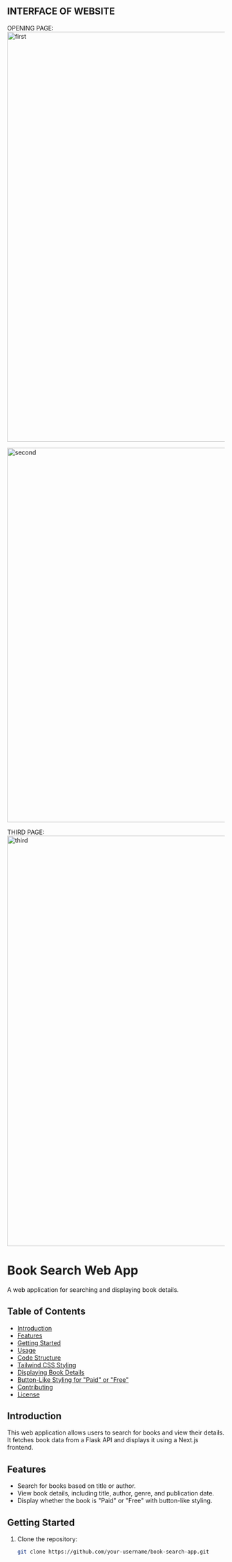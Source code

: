 ## INTERFACE OF WEBSITE 
OPENING PAGE:
<img width="947" alt="first" src="https://github.com/Pranav96k/Bookstore_app/assets/90552740/8545bc12-7175-4260-b547-156bca617fae">



<img width="865" alt="second" src="https://github.com/Pranav96k/Bookstore_app/assets/90552740/779a52e6-9047-4412-b73b-ddc4dbe8afa5">

THIRD PAGE:
<img width="948" alt="third" src="https://github.com/Pranav96k/Bookstore_app/assets/90552740/7e83f1ab-cc1f-4a07-ad7d-674ccc6b624c">


# Book Search Web App

A web application for searching and displaying book details.

## Table of Contents
- [Introduction](#introduction)
- [Features](#features)
- [Getting Started](#getting-started)
- [Usage](#usage)
- [Code Structure](#code-structure)
- [Tailwind CSS Styling](#tailwind-css-styling)
- [Displaying Book Details](#displaying-book-details)
- [Button-Like Styling for "Paid" or "Free"](#button-like-styling-for-paid-or-free)
- [Contributing](#contributing)
- [License](#license)

## Introduction

This web application allows users to search for books and view their details. It fetches book data from a Flask API and displays it using a Next.js frontend.

## Features

- Search for books based on title or author.
- View book details, including title, author, genre, and publication date.
- Display whether the book is "Paid" or "Free" with button-like styling.

## Getting Started

1. Clone the repository:

   ```bash
   git clone https://github.com/your-username/book-search-app.git
